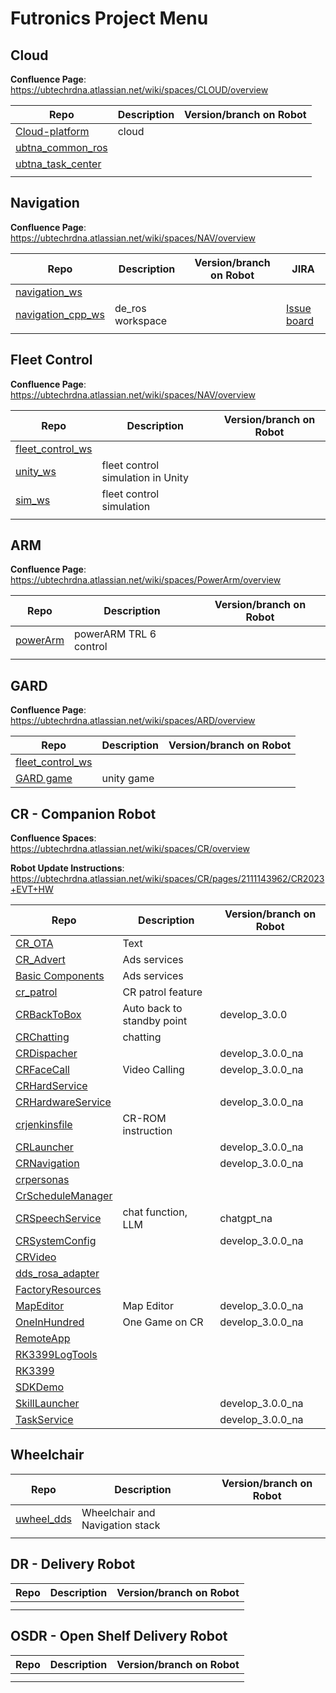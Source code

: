 # Futronics Project Menu

## Cloud

**Confluence Page**: https://ubtechrdna.atlassian.net/wiki/spaces/CLOUD/overview


| Repo | Description | Version/branch on Robot |
| ----------- | ----------- | ----------- | 
| [Cloud-platform](https://github.com/ubtech-nardc/cloud-platform) | cloud |  |
| [ubtna_common_ros](https://github.com/ubtech-nardc/ubtna_common_ros) |   |   |
| [ubtna_task_center](https://github.com/ubtech-nardc/ubtna_task_center) |   |   |
|  |   |   |


## Navigation
**Confluence Page**: https://ubtechrdna.atlassian.net/wiki/spaces/NAV/overview

| Repo | Description | Version/branch on Robot | JIRA |
| ----------- | ----------- | ----------- | ----------- | 
| [navigation_ws](https://github.com/ubtech-nardc/navigation_ws) |   |   |   |
| [navigation_cpp_ws](https://github.com/ubtech-nardc/navigation_cpp_ws)  |  de_ros workspace  |    |   [Issue board](https://ubtechrdna.atlassian.net/jira/software/projects/NN/boards/47)  |
|  |   |   |    |

## Fleet Control
**Confluence Page**: https://ubtechrdna.atlassian.net/wiki/spaces/NAV/overview

| Repo | Description | Version/branch on Robot |
| ----------- | ----------- | ----------- | 
| [fleet_control_ws](https://github.com/ubtech-nardc/fleet_control_ws) |   |    |
| [unity_ws](https://github.com/ubtech-nardc/unity_ws) |  fleet control simulation in Unity |   |
| [sim_ws](https://github.com/ubtech-nardc/sim_ws) | fleet control simulation  |   |
|  |   |   |



## ARM
**Confluence Page**: https://ubtechrdna.atlassian.net/wiki/spaces/PowerArm/overview

| Repo | Description | Version/branch on Robot |
| ----------- | ----------- | ----------- | 
| [powerArm](https://github.com/ubtech-nardc/powerArm) | powerARM TRL 6 control  |    |
|  |   |   |

## GARD

**Confluence Page**: https://ubtechrdna.atlassian.net/wiki/spaces/ARD/overview

| Repo | Description | Version/branch on Robot |
| ----------- | ----------- | ----------- | 
| [fleet_control_ws](https://github.com/ubtech-nardc/fleet_control_ws) |   |    |
| [GARD game](https://github.com/ubtech-nardc/unity-GARD) | unity game  |   |


## CR - Companion Robot

**Confluence Spaces**: https://ubtechrdna.atlassian.net/wiki/spaces/CR/overview


**Robot Update Instructions**: https://ubtechrdna.atlassian.net/wiki/spaces/CR/pages/2111143962/CR2023+EVT+HW


| Repo | Description | Version/branch on Robot |
| ----------- | ----------- | ----------- | 
| [CR_OTA](https://github.com/ubtech-nardc/CR_OTA) | Text | |
| [CR_Advert](https://github.com/ubtech-nardc/CRAdvert) | Ads services | |
| [Basic Components](https://github.com/ubtech-nardc/BasicComponents) | Ads services | |
| [cr_patrol](https://github.com/ubtech-nardc/cr_patrol) | CR patrol feature | | 
| [CRBackToBox](https://github.com/ubtech-nardc/CRBackToBox) | Auto back to standby point | develop_3.0.0 |
| [CRChatting](https://github.com/ubtech-nardc/CRChatting)| chatting| |
| [CRDispacher](https://github.com/ubtech-nardc/CRDispacher)| | develop_3.0.0_na |
| [CRFaceCall](https://github.com/ubtech-nardc/CRFaceCall) | Video Calling | develop_3.0.0_na |
| [CRHardService](https://github.com/ubtech-nardc/CRHardService) | |
| [CRHardwareService](https://github.com/ubtech-nardc/CRHardwareService/tree/develop_3.0.0_na) | | develop_3.0.0_na |
| [crjenkinsfile](https://github.com/ubtech-nardc/crjenkinsfile) | CR-ROM instruction | |
| [CRLauncher](https://github.com/ubtech-nardc/CRLauncher) | | develop_3.0.0_na |
| [CRNavigation](https://github.com/ubtech-nardc/CRNavigation) | | develop_3.0.0_na |
| [crpersonas](https://github.com/ubtech-nardc/crpersonas)| | |
| [CrScheduleManager](https://github.com/ubtech-nardc/CrScheduleManager) | | |
| [CRSpeechService](https://github.com/ubtech-nardc/CRSpeechService) | chat function, LLM | chatgpt_na |
| [CRSystemConfig](https://github.com/ubtech-nardc/CRSystemConfig) | | develop_3.0.0_na |
| [CRVideo](https://github.com/ubtech-nardc/CRVideo) | | |
| [dds_rosa_adapter](https://github.com/ubtech-nardc/dds_rosa_adapter)| | |
| [FactoryResources](https://github.com/ubtech-nardc/FactoryResources)| | |
| [MapEditor](https://github.com/ubtech-nardc/MapEditor)| Map Editor | develop_3.0.0_na |
| [OneInHundred](https://github.com/ubtech-nardc/OneInHundred) | One Game on CR | develop_3.0.0_na |
| [RemoteApp](https://github.com/ubtech-nardc/RemoteApp) |  |  |
| [RK3399LogTools](https://github.com/ubtech-nardc/RK3399LogTools) |  |  |
| [RK3399](https://github.com/ubtech-nardc/RK3399) |  |  |
| [SDKDemo](https://github.com/ubtech-nardc/SDKDemo) |  |  |
| [SkillLauncher](https://github.com/ubtech-nardc/SkillLauncher) |  | develop_3.0.0_na |
| [TaskService](https://github.com/ubtech-nardc/TaskService) |  | develop_3.0.0_na |



## Wheelchair


| Repo | Description | Version/branch on Robot |
| ----------- | ----------- | ----------- | 
| [uwheel_dds](https://github.com/ubtech-nardc/uwheel_dds) | Wheelchair and Navigation stack  |    |
|  |   |   |

## DR - Delivery Robot

| Repo | Description | Version/branch on Robot |
| ----------- | ----------- | ----------- | 
|  |   |    |
|  |   |   |


## OSDR - Open Shelf Delivery Robot

| Repo | Description | Version/branch on Robot |
| ----------- | ----------- | ----------- | 
|  |   |    |
|  |   |   |
